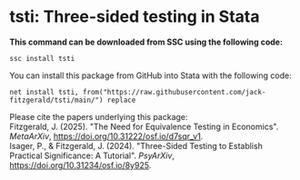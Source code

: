 # tsti: Three-sided testing in Stata

**This command can be downloaded from SSC using the following code:**
```
ssc install tsti
```

You can install this package from GitHub into Stata with the following code:
```
net install tsti, from("https://raw.githubusercontent.com/jack-fitzgerald/tsti/main/") replace
```
Please cite the papers underlying this package: <br/>
Fitzgerald, J. (2025). "The Need for Equivalence Testing in Economics". <i>MetaArXiv</i>, https://doi.org/10.31222/osf.io/d7sqr_v1. <br/>
Isager, P., & Fitzgerald, J. (2024). "Three-Sided Testing to Establish Practical Significance: A Tutorial". <i>PsyArXiv</i>, https://doi.org/10.31234/osf.io/8y925.
